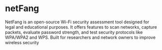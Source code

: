 # netFang
NetFang is an open-source Wi-Fi security assessment tool designed for legal and educational purposes. It offers features to scan networks, capture packets, evaluate password strength, and test security protocols like WPA/WPA2 and WPS. Built for researchers and network owners to improve wireless security
